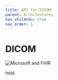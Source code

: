 ```yaml
---
title: API for DICOM
parent: Architectures
has_children: true
nav_order: 1
---
```


# DICOM

![Microsoft and FHIR](/assets/images/msft-fhir.png)

hold
